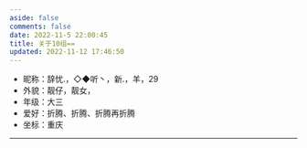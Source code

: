```yaml
---
aside: false
comments: false
date: 2022-11-5 22:00:45
title: 关于10组==
updated: 2022-11-12 17:46:50
---
```

- 昵称：辞忧.，◇◆听丶，新.，羊，29
- 外貌：靓仔，靓女，
- 年级：大三
- 爱好：折腾、折腾、折腾再折腾
- 坐标：重庆

---
